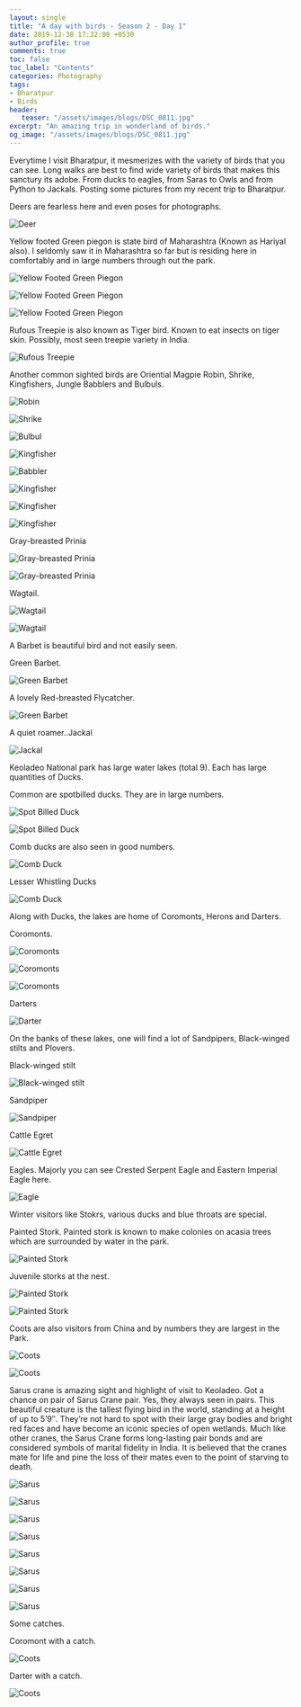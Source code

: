 ```yaml
---
layout: single
title: "A day with birds - Season 2 - Day 1"
date: 2019-12-30 17:32:00 +0530
author_profile: true
comments: true
toc: false
toc_label: "Contents"
categories: Photography
tags:
- Bharatpur
- Birds
header:
   teaser: "/assets/images/blogs/DSC_0811.jpg"
excerpt: "An amazing trip in wonderland of birds."
og_image: "/assets/images/blogs/DSC_0811.jpg"
---
```


Everytime I visit Bharatpur, it mesmerizes with the variety of birds that you can see. Long walks are best to find wide variety of birds that makes this sanctury its adobe. From ducks to eagles, from Saras to Owls and from Python to Jackals. Posting some pictures from my recent trip to Bharatpur. 

Deers are fearless here and even poses for photographs.

![Deer]({{site.url}}/assets/images/blogs/DSC_0538.jpg)

Yellow footed Green piegon is state bird of Maharashtra (Known as Hariyal also). I seldomly saw it in Maharashtra so far but is residing here in comfortably and in large numbers through out the park.

![Yellow Footed Green Piegon]({{site.url}}/assets/images/blogs/DSC_0567.jpg)

![Yellow Footed Green Piegon]({{site.url}}/assets/images/blogs/DSC_0585.jpg)

![Yellow Footed Green Piegon]({{site.url}}/assets/images/blogs/DSC_0662.jpg)

Rufous Treepie is also known as Tiger bird. Known to eat insects on tiger skin. Possibly, most seen treepie variety in India.

![Rufous Treepie]({{site.url}}/assets/images/blogs/DSC_0637.jpg)

Another common sighted birds are Oriential Magpie Robin, Shrike, Kingfishers, Jungle Babblers and Bulbuls.

![Robin]({{site.url}}/assets/images/blogs/DSC_0738.jpg)

![Shrike]({{site.url}}/assets/images/blogs/DSC_3260.jpg)

![Bulbul]({{site.url}}/assets/images/blogs/DSC_0866.jpg)

![Kingfisher]({{site.url}}/assets/images/blogs/DSC_1853.jpg)

![Babbler]({{site.url}}/assets/images/blogs/DSC_1926.jpg)

![Kingfisher]({{site.url}}/assets/images/blogs/DSC_3082.jpg)

![Kingfisher]({{site.url}}/assets/images/blogs/DSC_3090.jpg)

![Kingfisher]({{site.url}}/assets/images/blogs/DSC_3105.jpg)

Gray-breasted Prinia

![Gray-breasted Prinia]({{site.url}}/assets/images/blogs/DSC_0811.jpg)

![Gray-breasted Prinia]({{site.url}}/assets/images/blogs/DSC_0809.jpg)

Wagtail.

![Wagtail]({{site.url}}/assets/images/blogs/DSC_1482.jpg)

![Wagtail]({{site.url}}/assets/images/blogs/DSC_1613.jpg)

A Barbet is beautiful bird and not easily seen. 

Green Barbet.

![Green Barbet]({{site.url}}/assets/images/blogs/DSC_1653.jpg)

A lovely Red-breasted Flycatcher.

![Green Barbet]({{site.url}}/assets/images/blogs/DSC_1786.jpg)

A quiet roamer..Jackal

![Jackal]({{site.url}}/assets/images/blogs/DSC_0883.jpg)

Keoladeo National park has large water lakes (total 9). Each has large quantities of Ducks. 

Common are spotbilled ducks. They are in large numbers.

![Spot Billed Duck]({{site.url}}/assets/images/blogs/DSC_1004.jpg)

![Spot Billed Duck]({{site.url}}/assets/images/blogs/DSC_2160.jpg)

Comb ducks are also seen in good numbers.

![Comb Duck]({{site.url}}/assets/images/blogs/DSC_2768.jpg)

Lesser Whistling Ducks

![Comb Duck]({{site.url}}/assets/images/blogs/DSC_2771.jpg)

Along with Ducks, the lakes are home of Coromonts, Herons and Darters.

Coromonts.

![Coromonts]({{site.url}}/assets/images/blogs/DSC_1383.jpg)

![Coromonts]({{site.url}}/assets/images/blogs/DSC_2018.jpg)

![Coromonts]({{site.url}}/assets/images/blogs/DSC_2440.jpg)

Darters

![Darter]({{site.url}}/assets/images/blogs/DSC_2894.jpg)

On the banks of these lakes, one will find a lot of Sandpipers, Black-winged stilts and Plovers.

Black-winged stilt

![Black-winged stilt]({{site.url}}/assets/images/blogs/DSC_1882.jpg)

Sandpiper

![Sandpiper]({{site.url}}/assets/images/blogs/DSC_1907.jpg)

Cattle Egret

![Cattle Egret]({{site.url}}/assets/images/blogs/DSC_4138.jpg)

Eagles. Majorly you can see Crested Serpent Eagle and Eastern Imperial Eagle here.

![Eagle]({{site.url}}/assets/images/blogs/DSC_1301.jpg)

Winter visitors like Stokrs, various ducks and blue throats are special. 

Painted Stork. Painted stork is known to make colonies on acasia trees which are surrounded by water in the park.

![Painted Stork]({{site.url}}/assets/images/blogs/DSC_2238.jpg)

Juvenile storks at the nest.

![Painted Stork]({{site.url}}/assets/images/blogs/DSC_2418.jpg)

![Painted Stork]({{site.url}}/assets/images/blogs/DSC_2634.jpg)

Coots are also visitors from China and by numbers they are largest in the Park.

![Coots]({{site.url}}/assets/images/blogs/DSC_2259.jpg)

![Coots]({{site.url}}/assets/images/blogs/DSC_2681.jpg)

Sarus crane is amazing sight and highlight of visit to Keoladeo. Got a chance on pair of Sarus Crane pair. Yes, they always seen in pairs. This beautiful creature is the tallest flying bird in the world, standing at a height of up to 5’9″. They’re not hard to spot with their large gray bodies and bright red faces and have become an iconic species of open wetlands.
Much like other cranes, the Sarus Crane forms long-lasting pair bonds and are considered symbols of marital fidelity in India. It is believed that the cranes mate for life and pine the loss of their mates even to the point of starving to death. 

![Sarus]({{site.url}}/assets/images/blogs/DSC_3450.jpg)

![Sarus]({{site.url}}/assets/images/blogs/DSC_3483.jpg)

![Sarus]({{site.url}}/assets/images/blogs/DSC_3502.jpg)

![Sarus]({{site.url}}/assets/images/blogs/DSC_3582.jpg)

![Sarus]({{site.url}}/assets/images/blogs/DSC_4000.jpg)

![Sarus]({{site.url}}/assets/images/blogs/DSC_4038.jpg)

![Sarus]({{site.url}}/assets/images/blogs/DSC_4217.jpg)

![Sarus]({{site.url}}/assets/images/blogs/DSC_4268.jpg)


Some catches.

Coromont with a catch.

![Coots]({{site.url}}/assets/images/blogs/DSC_2660.jpg)

Darter with a catch.

![Coots]({{site.url}}/assets/images/blogs/DSC_2971.jpg)

